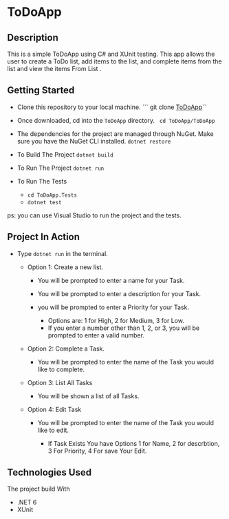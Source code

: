 
# ToDoApp

## Description
This is a simple ToDoApp using C# and XUnit testing. This app allows the user to create a ToDo list, add items to the list,
and complete items from the list and view the items From List .

## Getting Started
- Clone this repository to your local machine.
``` git clone [ToDoApp](https://github.com/mohamed154salah/ToDoApp)``

- Once downloaded, cd into the ```ToDoApp``` directory.
``` cd ToDoApp/ToDoApp```

- The dependencies for the project are managed through NuGet. Make sure you have the NuGet CLI installed.
``` dotnet restore ```
- To Build The Project ``` dotnet build ```
- To Run The Project ``` dotnet run ```

- To Run The Tests
	- ``` cd ToDoApp.Tests ```
	- ``` dotnet test ```

ps: you can use Visual Studio to run the project and the tests.

## Project In Action
- Type ``` dotnet run ``` in the terminal. 

	- Option 1: Create a new list.
	
		- You will be prompted to enter a name for your Task.
		- You will be prompted to enter a description for your Task.
		- you will be prompted to enter a Priority for your Task.
		
			- Options are: 1 for High, 2 for Medium, 3 for Low.
			- If you enter a number other than 1, 2, or 3, you will be prompted to enter a valid number.
	- Option 2: Complete a Task.
	
		- You will be prompted to enter the name of the Task you would like to complete.
		
	- Option 3: List All Tasks
	
		- You will be shown a list of all Tasks.
	
	- Option 4: Edit Task
	
		- You will be prompted to enter the name of the Task you would like to edit.
			
			- If Task Exists You have Options 1 for Name, 2 for descrbtion, 3 For Priority, 4 For save Your Edit.
		











## Technologies Used
The project build  With
- .NET 6
- XUnit
	
